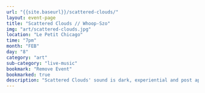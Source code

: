 ```yaml
---
url: "{{site.baseurl}}/scattered-clouds/"
layout: event-page
title: "Scattered Clouds // Whoop-Szo"
img: "art/scattered-clouds.jpg"
location: "Le Petit Chicago"
time: "7pm"
month: "FEB"
day: "8"
category: "art"
sub-category: "live-music"
bookmark: "Remove Event"
bookmarked: true
description: "Scattered Clouds' sound is dark, experiential and post apocalyptic. It layers artificial enstasy with bouts of unsteady euphoria and romanticism. Brooding rhythms and precise noise from this experimental 3-piece underline film noir imagery and auto-fictional narratives. "
---
```

